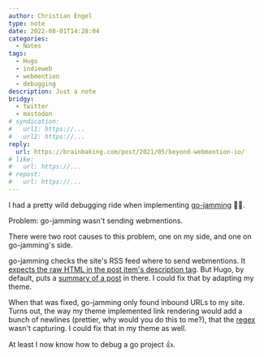 ```yaml
---
author: Christian Engel
type: note
date: 2022-08-01T14:28:04
categories:
  - Notes
tags:
  - Hugo
  - indieweb
  - webmention
  - debugging
description: Just a note
bridgy:
  - twitter
  - mastodon
# syndication:
#   url1: https://...
#   url2: https://...
reply:
  url: https://brainbaking.com/post/2021/05/beyond-webmention-io/
# like:
#   url: https://...
# repost:
#   url: https://...
---
```


I had a pretty wild debugging ride when implementing [go-jamming](https://git.brainbaking.com/wgroeneveld/go-jamming) 😵‍💫.

Problem: go-jamming wasn't sending webmentions.

There were two root causes to this problem, one on my side, and one on go-jamming's side.

go-jamming checks the site's RSS feed where to send webmentions. It [expects the raw HTML in the post item's description tag](https://git.brainbaking.com/wgroeneveld/go-jamming/src/branch/master/app/webmention/send/rsslinkcollector.go#L52). But Hugo, by default, puts a [summary of a post](https://github.com/gohugoio/hugo/blob/master/tpl/tplimpl/embedded/templates/_default/rss.xml#L35) in there. I could fix that by adapting my theme.

When that was fixed, go-jamming only found inbound URLs to my site. Turns out, the way my theme implemented link rendering would add a bunch of newlines (prettier, why would you do this to me?), that the [regex](https://git.brainbaking.com/wgroeneveld/go-jamming/src/branch/master/app/webmention/send/rsslinkcollector.go#L59) wasn't capturing. I could fix that in my theme as well.

At least I now know how to debug a go project 👍.
